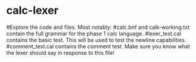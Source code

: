 # calc-lexer
#Explore the code and files. Most notably:
#calc.bnf and calk-working.txt contain the full grammar for the phase 1 calc language.
#lexer_test.cal contains the basic test. This will be used to test the newline capabilities.
#comment_test.cal contains the comment test. Make sure you know what the lexer should say in response to this file!
